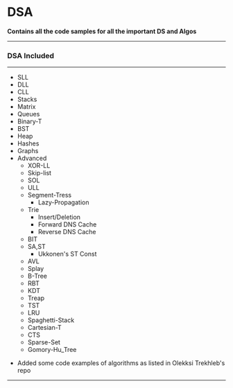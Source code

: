 # DSA

**Contains all the code samples for all the important DS and Algos**

---

### DSA Included

---

- SLL
- DLL
- CLL
- Stacks
- Matrix
- Queues
- Binary-T
- BST
- Heap
- Hashes
- Graphs
- Advanced
  - XOR-LL
  - Skip-list
  - SOL
  - ULL
  - Segment-Tress
    - Lazy-Propagation
  - Trie
    - Insert/Deletion
    - Forward DNS Cache
    - Reverse DNS Cache
  - BIT
  - SA,ST
    - Ukkonen's ST Const
  - AVL
  - Splay
  - B-Tree
  - RBT
  - KDT
  - Treap
  - TST
  - LRU
  - Spaghetti-Stack
  - Cartesian-T
  - CTS
  - Sparse-Set
  - Gomory-Hu_Tree

* Added some code examples of algorithms as listed in Olekksi Trekhleb's repo

---
